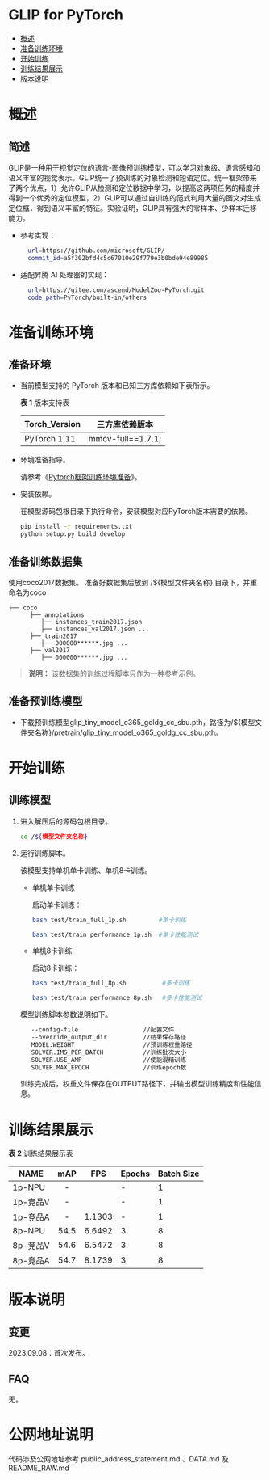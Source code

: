 # GLIP for PyTorch

-   [概述](#1)
-   [准备训练环境](#2)
-   [开始训练](#3)
-   [训练结果展示](#4)
-   [版本说明](#5)

# 概述

## 简述

GLIP是一种用于视觉定位的语言-图像预训练模型，可以学习对象级、语言感知和语义丰富的视觉表示。GLIP统一了预训练的对象检测和短语定位。统一框架带来了两个优点，1）允许GLIP从检测和定位数据中学习，以提高这两项任务的精度并得到一个优秀的定位模型，2）GLIP可以通过自训练的范式利用大量的图文对生成定位框，得到语义丰富的特征。实验证明，GLIP具有强大的零样本、少样本迁移能力。
- 参考实现：
  
  ```bash
    url=https://github.com/microsoft/GLIP/
    commit_id=a5f302bfd4c5c67010e29f779e3b0bde94e89985
  ```

- 适配昇腾 AI 处理器的实现：

  ```bash
    url=https://gitee.com/ascend/ModelZoo-PyTorch.git
    code_path=PyTorch/built-in/others
  ```

# 准备训练环境

## 准备环境

- 当前模型支持的 PyTorch 版本和已知三方库依赖如下表所示。

  ****表 1**** 版本支持表

  | Torch_Version | 三方库依赖版本  |
  |---------------|:---------:    |
  | PyTorch 1.11  |  mmcv-full==1.7.1; |

- 环境准备指导。

  请参考《[Pytorch框架训练环境准备](https://www.hiascend.com/document/detail/zh/ModelZoo/pytorchframework/ptes)》。

- 安装依赖。

  在模型源码包根目录下执行命令，安装模型对应PyTorch版本需要的依赖。

  ```bash
  pip install -r requirements.txt
  python setup.py build develop
  ```
  
## 准备训练数据集

   使用coco2017数据集。
   准备好数据集后放到 /${模型文件夹名称} 目录下，并重命名为coco

   ```
   ├── coco
         ├── annotations               
         	├── instances_train2017.json
         	├── instances_val2017.json ...
         ├── train2017
         	├── 000000******.jpg ...
         ├── val2017
         	├── 000000******.jpg ...
   ```

   > **说明：** 
   >该数据集的训练过程脚本只作为一种参考示例。
   

## 准备预训练模型
- 下载预训练模型glip_tiny_model_o365_goldg_cc_sbu.pth，路径为/${模型文件夹名称}/pretrain/glip_tiny_model_o365_goldg_cc_sbu.pth。

# 开始训练

## 训练模型

1. 进入解压后的源码包根目录。

   ```bash
   cd /${模型文件夹名称} 
   ```

2. 运行训练脚本。

   该模型支持单机单卡训练、单机8卡训练。

   + 单机单卡训练

     启动单卡训练：

     ```bash
     bash test/train_full_1p.sh         #单卡训练
     
     bash test/train_performance_1p.sh  #单卡性能测试
     ```
   
   + 单机8卡训练
   
     启动8卡训练：
   
     ```bash
     bash test/train_full_8p.sh          #多卡训练
     
     bash test/train_performance_8p.sh   #多卡性能测试
     ```

   模型训练脚本参数说明如下。

   ```bash
      --config-file                  //配置文件
      --override_output_dir          //结果保存路径
      MODEL.WEIGHT                   //预训练权重路径
      SOLVER.IMS_PER_BATCH           //训练批次大小
      SOLVER.USE_AMP                 //使能混精训练
      SOLVER.MAX_EPOCH               //训练epoch数
   ```  
    
   训练完成后，权重文件保存在OUTPUT路径下，并输出模型训练精度和性能信息。
     

# 训练结果展示

**表 2**  训练结果展示表

| NAME   | mAP  |  FPS   | Epochs | Batch Size |
|--------|:----:|:------:|--------|------------| 
| 1p-NPU |  -   |        | -      | 1          |
| 1p-竞品V |  -   |        | -      | 1          |
| 1p-竞品A |  -   | 1.1303 | -      | 1          |
| 8p-NPU | 54.5 | 6.6492 | 3      | 8          |
| 8p-竞品V | 54.6 | 6.5472 | 3      | 8          |
| 8p-竞品A | 54.7 | 8.1739 | 3      | 8          |



# 版本说明

## 变更

2023.09.08：首次发布。
## FAQ
无。

# 公网地址说明

代码涉及公网地址参考 public_address_statement.md 、DATA.md 及 README_RAW.md

